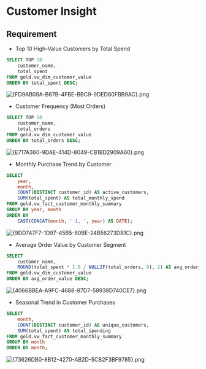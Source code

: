 # Customer Insight

## Requirement

- Top 10 High-Value Customers by Total Spend

```sql
SELECT TOP 10 
    customer_name,
    total_spent
FROM gold.vw_dim_customer_value
ORDER BY total_spent DESC;
```

![{FD9AB09A-B67B-4FBE-BBC9-9DED60FBB9AC}.png](attachment:7748eda6-89f5-40c4-abd6-6f3909f31948:FD9AB09A-B67B-4FBE-BBC9-9DED60FBB9AC.png)

- Customer Frequency (Most Orders)

```sql
SELECT TOP 10 
    customer_name,
    total_orders
FROM gold.vw_dim_customer_value
ORDER BY total_orders DESC;
```

![{E717A360-9DAE-414D-8049-CB1BD2909A60}.png](attachment:7df50dcc-c763-4ba4-8022-33ca15d2af74:E717A360-9DAE-414D-8049-CB1BD2909A60.png)

- Monthly Purchase Trend by Customer

```sql
SELECT 
    year,
    month,
    COUNT(DISTINCT customer_id) AS active_customers,
    SUM(total_spent) AS total_monthly_spend
FROM gold.vw_fact_customer_monthly_summary
GROUP BY year, month
ORDER BY 
    CAST(CONCAT(month, ' 1, ', year) AS DATE);
```

![{9DD747F7-1D97-45B5-80BE-24B56273DB1C}.png](attachment:70f0ae85-9435-471b-8e50-f0418c1d9a72:9DD747F7-1D97-45B5-80BE-24B56273DB1C.png)

- Average Order Value by Customer Segment

```sql
SELECT 
    customer_name,
    ROUND(total_spent * 1.0 / NULLIF(total_orders, 0), 2) AS avg_order_value
FROM gold.vw_dim_customer_value
ORDER BY avg_order_value DESC;
```

![{4066BBEA-A9FC-4688-87D7-58938D740CE7}.png](attachment:f2f2de1f-ccd1-4c64-90f4-0afaa5702629:4066BBEA-A9FC-4688-87D7-58938D740CE7.png)

- Seasonal Trend in Customer Purchases

```sql
SELECT 
    month,
    COUNT(DISTINCT customer_id) AS unique_customers,
    SUM(total_spent) AS total_spending
FROM gold.vw_fact_customer_monthly_summary
GROUP BY month
ORDER BY month;
```

![{73626DB0-8B12-4270-AB2D-5CB2F3BF9785}.png](attachment:8711f9a7-0402-478a-a5af-02575666cb45:73626DB0-8B12-4270-AB2D-5CB2F3BF9785.png)
